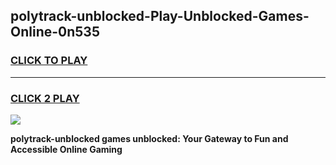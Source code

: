 
## polytrack-unblocked-Play-Unblocked-Games-Online-0n535
<h3>
<a href="https://premium76.site?title=polytrack-unblocked&ref=25A">CLICK TO PLAY</a></h3>
<hr>

<h3>
<a href="https://premium76.site?title=polytrack-unblocked&ref=25A">CLICK 2 PLAY</a>
  
</h3>

<a href="https://premium76.site?title=polytrack-unblocked&ref=25A"><img src="https://clearcache.store/games.png"></a>


**polytrack-unblocked games unblocked: Your Gateway to Fun and Accessible Online Gaming**
